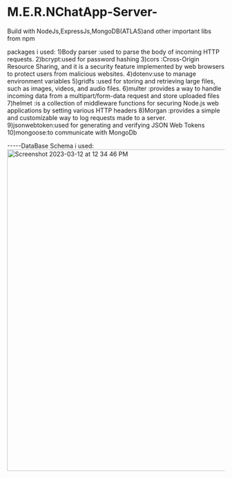 # M.E.R.NChatApp-Server-
Build with NodeJs,ExpressJs,MongoDB(ATLAS)and other important libs from npm

packages i used:
1)Body parser :used to  parse the body of incoming HTTP requests.
2)bcrypt:used for password hashing
3)cors :Cross-Origin Resource Sharing, and it is a security feature implemented by web browsers to protect users from malicious websites.
4)dotenv:use to manage environment variables
5)gridfs :used for storing and retrieving large files, such as images, videos, and audio files.
6)multer :provides a way to handle incoming data from a multipart/form-data request and store uploaded files
7)helmet :is a collection of middleware functions for securing Node.js web applications by setting various HTTP headers
8)Morgan :provides a simple and customizable way to log requests made to a server.
9)jsonwebtoken:used for generating and verifying JSON Web Tokens
10)mongoose:to communicate with MongoDb


-----DataBase Schema i used:
<img width="746" alt="Screenshot 2023-03-12 at 12 34 46 PM" src="https://user-images.githubusercontent.com/90471529/226267609-82542b38-f803-4551-b540-cdfca6e4855c.png">
